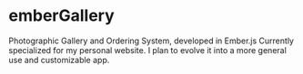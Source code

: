 emberGallery
============

Photographic Gallery and Ordering System, developed in Ember.js
Currently specialized for my personal website. I plan to evolve it
into a more general use and customizable app.
